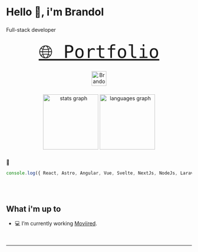 <h1 align="left">Hello 👋, i'm Brandol</h1>

###

<p align="left">Full-stack developer</p>

###

<div align='center'>
  <samp>
    <a href='https://branjes-dev.vercel.app/' target="_blank" style="font-size:3rem"> 🌐 Portfolio</a>
  </samp>
</div>

###

<div align="center">
  <a href="https://www.linkedin.com/in/brandoljesusv/" target="_blank">
    <img  alt="Brandol Jesus LinkedIn" width="40px" src="https://icon.icepanel.io/Technology/svg/LinkedIn.svg" />
  </a>
</div>

###

<div align="center">
  <img src="https://github-readme-stats.vercel.app/api?username=branjesusdev&hide_title=false&hide_rank=false&show_icons=true&include_all_commits=true&count_private=true&disable_animations=false&theme=dark&locale=es&hide_border=false&order=1" height="150" alt="stats graph"  />
  <img src="https://github-readme-stats.vercel.app/api/top-langs?username=branjesusdev&locale=es&hide_title=false&layout=compact&card_width=320&langs_count=5&theme=dark&hide_border=false&order=2" height="150" alt="languages graph"  />
</div>

###

💖
```javascript
console.log({ React, Astro, Angular, Vue, Svelte, NextJs, NodeJs, Laravel, TailwindCss, Ionic })
```

<br/> <br/> 

## What i'm up to

- 💻 I’m currently working [Moviired](https://www.moviired.co/).

<br />

---

